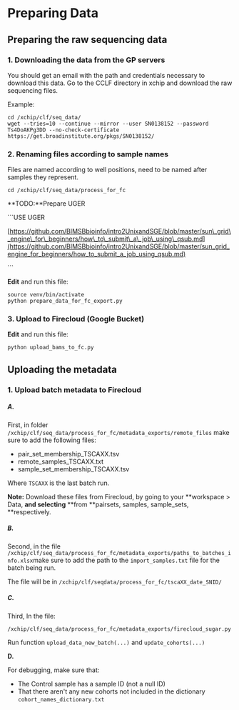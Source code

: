 # Preparing Data

## Preparing the raw sequencing data

### 1. Downloading the data from the GP servers

You should get an email with the path and credentials necessary to download this data. Go to the CCLF directory in xchip and download the raw sequencing files.

Example:

```
cd /xchip/clf/seq_data/ 
wget --tries=10 --continue --mirror --user SN0138152 --password Ts4DoAKPg3DD --no-check-certificate https://get.broadinstitute.org/pkgs/SN0138152/
```

### 2. Renaming files according to sample names

Files are named according to well positions, need to be named after samples they represent.

```
cd /xchip/clf/seq_data/process_for_fc
```

**TODO:**Prepare UGER

\`\`\`USE UGER

[https://github.com/BIMSBbioinfo/intro2UnixandSGE/blob/master/sun\_grid\_engine\_for\_beginners/how\_to\_submit\_a\_job\_using\_qsub.md](https://github.com/BIMSBbioinfo/intro2UnixandSGE/blob/master/sun_grid_engine_for_beginners/how_to_submit_a_job_using_qsub.md)

\`\`\`

**Edit** and run this file:

```
source venv/bin/activate
python prepare_data_for_fc_export.py
```

### 3. Upload to Firecloud \(Google Bucket\)

**Edit** and run this file:

```
python upload_bams_to_fc.py
```

## Uploading the metadata

### 1. Upload batch metadata to Firecloud

##### A.

First, in folder `/xchip/clf/seq_data/process_for_fc/metadata_exports/remote_files`  make sure to add the following files:

* pair\_set\_membership\_TSCAXX.tsv
* remote\_samples\_TSCAXX.txt
* sample\_set\_membership\_TSCAXX.tsv

Where `TSCAXX` is the last batch run.

**Note:** Download these files from Firecloud, by going to your **workspace &gt; Data, **and selecting** **from **pairsets, samples, sample\_sets, **respectively.

##### B.

Second, in the file `/xchip/clf/seq_data/process_for_fc/metadata_exports/paths_to_batches_info.xlsx`make sure to add the path to the `import_samples.txt` file for the batch being run.

The file will be in `/xchip/clf/seqdata/process_for_fc/tscaXX_date_SNID/`

##### C.

Third, In the file:

```
/xchip/clf/seq_data/process_for_fc/metadata_exports/firecloud_sugar.py
```

Run function `upload_data_new_batch(...)`  and `update_cohorts(...)`

**D.**

For debugging, make sure that:

* The Control sample has a sample ID \(not a null ID\)
* That there aren't any new cohorts not included in the dictionary `cohort_names_dictionary.txt` 





